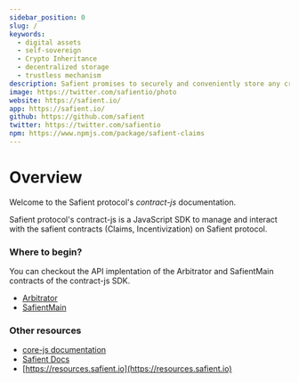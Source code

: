 ```yaml
---
sidebar_position: 0
slug: /
keywords:
  - digital assets
  - self-sovereign
  - Crypto Inheritance
  - decentralized storage
  - trustless mechanism
description: Safient promises to securely and conveniently store any critical information that is needed to access and recover the assets in case of any tragic events. Safient also provides a trustless yet safe way to transfer and inherit the assets by close ones whenever such an unfortunate scenario occurs
image: https://twitter.com/safientio/photo
website: https://safient.io/
app: https://safient.io/
github: https://github.com/safient
twitter: https://twitter.com/safientio
npm: https://www.npmjs.com/package/safient-claims
---
```


# Overview

Welcome to the Safient protocol's *contract-js* documentation.

Safient protocol's contract-js is a JavaScript SDK to manage and interact with the safient contracts (Claims, Incentivization) on Safient protocol.

### Where to begin?

You can checkout the API implentation of the Arbitrator and SafientMain contracts of the contract-js SDK.

- [Arbitrator](../api/classes/Arbitrator)
- [SafientMain](../api/classes/SafientMain)

### Other resources

- [core-js documentation](https://github.com/safient/safient-core-js)
- [Safient Docs](https://docs.safient.io)
- [https://resources.safient.io](https://resources.safient.io)